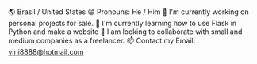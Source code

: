 🌎 Brasil / United States
😄 Pronouns: He / Him
🔭 I'm currently working on personal projects for sale.
🌱 I'm currently learning how to use Flask in Python and make a website
👯 I am looking to collaborate with small and medium companies as a freelancer.
📫 Contact my Email: vini8888@hotmail.com
